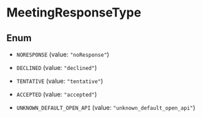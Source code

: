 

# MeetingResponseType

## Enum


* `NORESPONSE` (value: `"noResponse"`)

* `DECLINED` (value: `"declined"`)

* `TENTATIVE` (value: `"tentative"`)

* `ACCEPTED` (value: `"accepted"`)

* `UNKNOWN_DEFAULT_OPEN_API` (value: `"unknown_default_open_api"`)



